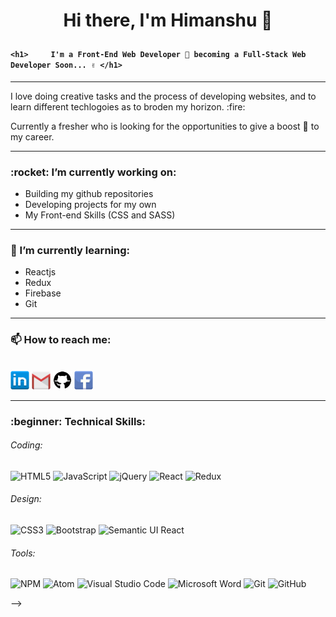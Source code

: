 
# <p align="center" text="red">Hi there, I'm Himanshu 👋<p>
#### ```<h1>     I'm a Front-End Web Developer 💙 becoming a Full-Stack Web Developer Soon... ✌️ </h1>```

<hr>
<p>I love doing creative tasks and the process of developing websites, and to learn different techlogoies as to broden my horizon. :fire: </p>
<p>Currently a fresher who is looking for the opportunities to give a boost 🚀 to my career.</p>
<hr>

<h3>:rocket: I’m currently working on: </h3>

- Building my github repositories
- Developing projects for my own
- My Front-end Skills (CSS and SASS)

<hr>

<h3>🌱 I’m currently learning: </h3>

- Reactjs
- Redux
- Firebase
- Git
<hr>

<h3>📫 How to reach me: </h3>

<br/>
<a href="https://www.linkedin.com/in/himanshu-himanshu-154569160/"><img align=”left”  src="https://github.com/himanshu-himanshu/himanshu-himanshu/blob/main/linkedin.png" width="30px"/></a>
<a href="https://mail.google.com/mail/u/1/#inbox"><img align=”left” src="https://github.com/himanshu-himanshu/himanshu-himanshu/blob/main/gmail.png" width="30px"/></a>
<a href="https://github.com/himanshu-himanshu"><img align=”left” src="https://github.com/himanshu-himanshu/himanshu-himanshu/blob/main/github.png" width="30px"/></a>
<a href="https://www.facebook.com/hgangwar01/"><img align=”left” src="https://github.com/himanshu-himanshu/himanshu-himanshu/blob/main/facebook.png" width="30px"/></a>

<hr>

<h3> :beginner: Technical Skills:</h3>

###### Coding:

![HTML5](https://img.shields.io/badge/html5-%23E34F26.svg?style=for-the-badge&logo=html5&logoColor=white)
![JavaScript](https://img.shields.io/badge/javascript-%23323330.svg?style=for-the-badge&logo=javascript&logoColor=%23F7DF1E)
![jQuery](https://img.shields.io/badge/jquery-%230769AD.svg?style=for-the-badge&logo=jquery&logoColor=white)
![React](https://img.shields.io/badge/react-%2320232a.svg?style=for-the-badge&logo=react&logoColor=%2361DAFB)
![Redux](https://img.shields.io/badge/redux-%23593d88.svg?style=for-the-badge&logo=redux&logoColor=white)


###### Design:

![CSS3](https://img.shields.io/badge/css3-%231572B6.svg?style=for-the-badge&logo=css3&logoColor=white)
![Bootstrap](https://img.shields.io/badge/bootstrap-%23563D7C.svg?style=for-the-badge&logo=bootstrap&logoColor=white)
![Semantic UI React](https://img.shields.io/badge/Semantic%20UI%20React-%2335BDB2.svg?style=for-the-badge&logo=SemanticUIReact&logoColor=white)

###### Tools:

![NPM](https://img.shields.io/badge/NPM-%23000000.svg?style=for-the-badge&logo=npm&logoColor=white)
![Atom](https://img.shields.io/badge/Atom-%2366595C.svg?style=for-the-badge&logo=atom&logoColor=white)
![Visual Studio Code](https://img.shields.io/badge/Visual%20Studio%20Code-0078d7.svg?style=for-the-badge&logo=visual-studio-code&logoColor=white)
![Microsoft Word](https://img.shields.io/badge/Microsoft_Word-2B579A?style=for-the-badge&logo=microsoft-word&logoColor=white)
![Git](https://img.shields.io/badge/git-%23F05033.svg?style=for-the-badge&logo=git&logoColor=white)
![GitHub](https://img.shields.io/badge/github-%23121011.svg?style=for-the-badge&logo=github&logoColor=white)


-->
